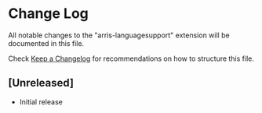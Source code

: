 # Change Log

All notable changes to the "arris-languagesupport" extension will be documented in this file.

Check [Keep a Changelog](http://keepachangelog.com/) for recommendations on how to structure this file.

## [Unreleased]

- Initial release